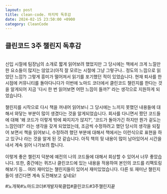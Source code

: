 ```yaml
---
layout: post
title: clean-code. 마지막 독후감
date: 2024-02-15 23:50:00 +0900
category: CleanCode
---
```


## 클린코드 3주 챌린지 독후감

<br>
신입 시절에 팀장님의 소개로 짧게 읽어보려 했었지만 그 당시에는 책에서 크게 느낄만한 요소들이 많지는 않았고(아직 잘 모르는 시절에 그냥 그렇구나.. 정도의 느낌으로 읽었던 느낌?) 그렇게 흥미가 떨어져서 읽기를 포기했던 적이 있었습니다. 현재 퇴사를 한 시점에 커뮤니티를 돌아다니다가 이번에 노마드 코더에서 클린코드 챌린지를 한다는 것을 알게되어 지금 '다시 한 번 읽어보면 어떤 느낌이 들까?' 라는 생각으로 지원하게 되었습니다.
<br>
<br>
챌린지를 시작으로 다시 책을 꺼내어 읽어보니 그 당시에는 느끼지 못했던 내용들에 대해서 와닿는 부분이 많이 생겼다는 것을 알게되었습니다. 회사를 다니면서 짰던 코드들에 대해 '왜 코드가 이렇게 밖에 짜지지가 않지?', '코드가 돌아가긴 하지만 뭔가 겉도는 느낌인데?' 라는 생각을 갖게 되었었는데, 조금씩 수정하려고 했던 당시의 생각을 되짚어 보면서 책을 읽어보니, 수정하려 했던 부분에 대해서 책에서는 이런식으로 표현을 하고 있구나 라는 것을 알게 된 것 같습니다. 아직 책의 뒷 내용이 많이 남아있어서 시간을 내서 계속 읽어 나가보려 합니다.
<br>
<br>
이렇게 좋은 챌린지 덕분에 예전의 나의 코드들에 대해서 회상할 수 있어서 너무 좋았습니다. 또한, 중간에는 퀴즈나 클린코드에 있는 내용을 적용하여 본인의 코드를 리팩토링 해보기 등... 여러 재미있는 챌린지들이 있어서 재미있었습니다. 다른 또 재미난 챌린지들이 생긴다면 계속 도전해보고 싶네요!

<br>

#노개북#노마드코더#개발자북클럽#클린코드#3주챌린지끝
